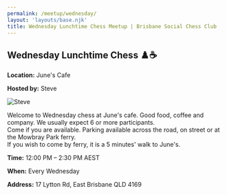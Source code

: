 ```yaml
---
permalink: /meetup/wednesday/
layout: 'layouts/base.njk'
title: Wednesday Lunchtime Chess Meetup | Brisbane Social Chess Club
---
```


<section class="px-4 max-w-3xl">
  <h2 class="text-center text-indigo-200 text-xl uppercase tracking-wide mt-2 mb-2">
    Wednesday Lunchtime Chess ♟️☕
  </h2>
  <p class="text-gray-200 text-sm"><strong>Location:</strong> June's Cafe</p>
  <p class="text-gray-200 text-sm"><strong>Hosted by:</strong> Steve</p>
  <div class="flex justify-center mt-2">
    <img
      src="https://avatars.githubusercontent.com/u/873384?s=400&v=4"
      alt="Steve"
      class="max-w-[150px] rounded-lg"
    />
  </div>
  <p class="text-gray-300 text-sm leading-relaxed">
    Welcome to Wednesday chess at June's cafe. Good food, coffee and company. We usually expect 6 or more participants. <br/>
    Come if you are available. Parking available across the road, on street or at the Mowbray Park ferry. <br/>
    If you wish to come by ferry, it is a 5 minutes' walk to June's.
  </p>
  <p class="text-gray-200 text-sm"><strong>Time:</strong> 12:00 PM – 2:30 PM AEST</p>
  <p class="text-gray-200 text-sm"><strong>When:</strong> Every Wednesday</p>
  <p class="text-gray-200 text-sm"><strong>Address:</strong> 17 Lytton Rd, East Brisbane QLD 4169</p>
  <div class="mt-4">
    <!-- Map placeholder -->
    <!-- Replace with iframe if needed -->
  </div>
</section>
